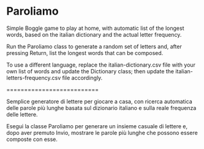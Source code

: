# Paroliamo

Simple Boggle game to play at home, with automatic list of the longest words, based on the italian dictionary and the actual letter frequency.

Run the Paroliamo class to generate a random set of letters and, after pressing Return, list the longest words that can be composed.

To use a different language, replace the italian-dictionary.csv file with your own list of words and update the Dictionary class; then update the italian-letters-frequency.csv file accordingly.

==========================

Semplice generatore di lettere per giocare a casa, con ricerca automatica delle parole più lunghe basata sul dizionario italiano e sulla reale frequenza delle lettere.

Esegui la classe Paroliamo per generare un insieme casuale di lettere e, dopo aver premuto Invio, mostrare le parole più lunghe che possono essere composte con esse.
